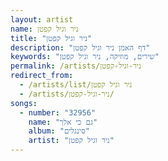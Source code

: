 ```yaml
---
layout: artist
name: ניר וגיל קפטן
title: "ניר וגיל קפטן"
description: "דף האמן ניר וגיל קפטן"
keywords: "שירים, מוזיקה, ניר וגיל קפטן"
permalink: /artists/ניר-וגיל-קפטן
redirect_from:
  - /artists/list/ניר וגיל קפטן
  - /artists/ניר-וגיל-קפטן/
songs:
  - number: "32956"
    name: "גם כי אלך"
    album: "סינגלים"
    artist: "ניר וגיל קפטן"
---
```

